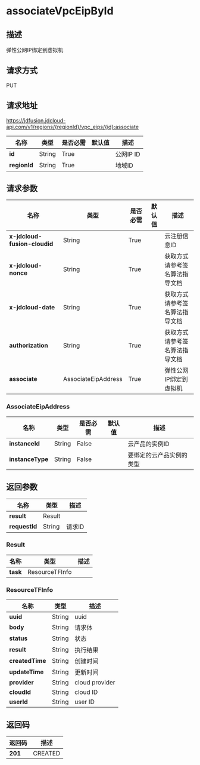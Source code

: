 # associateVpcEipById


## 描述
弹性公网IP绑定到虚拟机

## 请求方式
PUT

## 请求地址
https://jdfusion.jdcloud-api.com/v1/regions/{regionId}/vpc_eips/{id}:associate

|名称|类型|是否必需|默认值|描述|
|---|---|---|---|---|
|**id**|String|True| |公网IP ID|
|**regionId**|String|True| |地域ID|

## 请求参数
|名称|类型|是否必需|默认值|描述|
|---|---|---|---|---|
|**x-jdcloud-fusion-cloudid**|String|True| |云注册信息ID|
|**x-jdcloud-nonce**|String|True| |获取方式请参考签名算法指导文档|
|**x-jdcloud-date**|String|True| |获取方式请参考签名算法指导文档|
|**authorization**|String|True| |获取方式请参考签名算法指导文档|
|**associate**|AssociateEipAddress|True| |弹性公网IP绑定到虚拟机|

### AssociateEipAddress
|名称|类型|是否必需|默认值|描述|
|---|---|---|---|---|
|**instanceId**|String|False| |云产品的实例ID|
|**instanceType**|String|False| |要绑定的云产品实例的类型|

## 返回参数
|名称|类型|描述|
|---|---|---|
|**result**|Result| |
|**requestId**|String|请求ID|

### Result
|名称|类型|描述|
|---|---|---|
|**task**|ResourceTFInfo| |
### ResourceTFInfo
|名称|类型|描述|
|---|---|---|
|**uuid**|String|uuid|
|**body**|String|请求体|
|**status**|String|状态|
|**result**|String|执行结果|
|**createdTime**|String|创建时间|
|**updateTime**|String|更新时间|
|**provider**|String|cloud provider|
|**cloudId**|String|cloud ID|
|**userId**|String|user ID|

## 返回码
|返回码|描述|
|---|---|
|**201**|CREATED|
